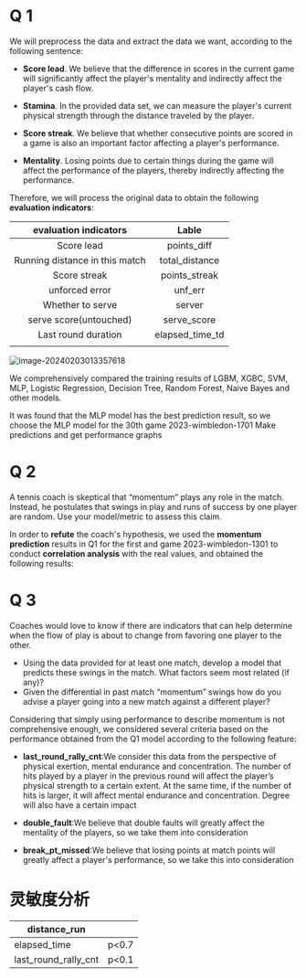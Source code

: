 # Q 1

We will preprocess the data and extract the data we want, according to the following sentence:

- **Score lead**. We believe that the difference in scores in the current game will significantly affect the player's mentality and indirectly affect the player's cash flow.

- **Stamina**. In the provided data set, we can measure the player's current physical strength through the distance traveled by the player.
- **Score streak**. We believe that whether consecutive points are scored in a game is also an important factor affecting a player's performance.
- **Mentality**. Losing points due to certain things during the game will affect the performance of the players, thereby indirectly affecting the performance.

Therefore, we will process the original data to obtain the following **evaluation indicators**:

|     evaluation indicators      |      Lable      |
| :----------------------------: | :-------------: |
|           Score lead           |   points_diff   |
| Running distance in this match | total_distance  |
|          Score streak          |  points_streak  |
|         unforced error         |     unf_err     |
|        Whether to serve        |     server      |
|     serve score(untouched)     |   serve_score   |
|      Last round duration       | elapsed_time_td |
|                                |                 |



![image-20240203013357618](C:\Users\40633\AppData\Roaming\Typora\typora-user-images\image-20240203013357618.png)

We comprehensively compared the training results of LGBM, XGBC, SVM, MLP, Logistic Regression, Decision Tree, Random Forest, Naive Bayes and other models.

It was found that the MLP model has the best prediction result, so we choose the MLP model for the 30th game 2023-wimbledon-1701 Make predictions and get performance graphs

# Q 2

A tennis coach is skeptical that “momentum” plays any role in the match. Instead, he postulates that swings in play and runs of success by one player are random. Use your model/metric to assess this claim.

In order to **refute** the coach's hypothesis, we used the **momentum prediction** results in Q1 for the first and game 2023-wimbledon-1301 to conduct **correlation analysis** with the real values, and obtained the following results:



# Q 3

Coaches would love to know if there are indicators that can help determine when the flow of play is about to change from favoring one player to the other.

- Using the data provided for at least one match, develop a model that predicts these swings in the match. What factors seem most related (if any)?
- Given the differential in past match “momentum” swings how do you advise a player going into a new match against a different player? 

Considering that simply using performance to describe momentum is not comprehensive enough, we considered several criteria based on the performance obtained from the Q1 model according to the following feature:

- **last_round_rally_cnt**:We consider this data from the perspective of physical exertion, mental endurance and concentration. The number of hits played by a player in the previous round will affect the player’s physical strength to a certain extent. At the same time, if the number of hits is larger, it will affect mental endurance and concentration. Degree will also have a certain impact

- **double_fault**:We believe that double faults will greatly affect the mentality of the players, so we take them into consideration

- **break_pt_missed**:We believe that losing points at match points will greatly affect a player's performance, so we take this into consideration

# 灵敏度分析

| distance_run         |       |
| -------------------- | ----- |
| elapsed_time         | p<0.7 |
| last_round_rally_cnt | p<0.1 |


